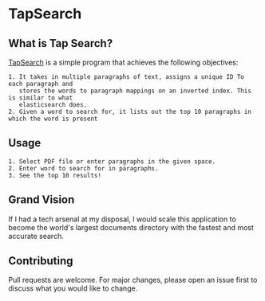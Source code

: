 # TapSearch



## What is Tap Search?

[TapSearch](http://tap-search-1.herokuapp.com/) is a simple program that achieves the following objectives:

```
1. It takes in multiple paragraphs of text, assigns a unique ID To each paragraph and
   stores the words to paragraph mappings on an inverted index. This is similar to what
   elasticsearch does.
2. Given a word to search for, it lists out the top 10 paragraphs in which the word is present
```

## Usage

```
1. Select PDF file or enter paragraphs in the given space.
2. Enter word to search for in paragraphs.
3. See the top 10 results!
```

## Grand Vision
If I had a tech arsenal at my disposal, I would scale this application to become the world's largest documents directory with the fastest and most accurate search.


## Contributing
Pull requests are welcome. For major changes, please open an issue first to discuss what you would like to change.

